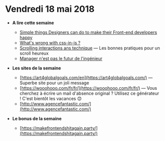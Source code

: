 Vendredi 18 mai 2018
===========================

- **A lire cette semaine**
    + [Simple things Designers can do to make their Front-end developers happy](https://blog.logrocket.com/simple-things-designers-can-do-to-make-their-front-end-developers-happy-6c113ffda5d5)
    + [What's wrong with css-in-js ?](http://bradfrost.com/blog/link/whats-wrong-with-css-in-js/)
    + [Scrolling interactions ans technique](https://uxdesign.cc/scrolling-interactions-techniques-d6dafbfa4716) — Les bonnes pratiques pour un scroll heureux
    + [Manager n'est pas le futur de l'ingénieur](https://blog.alan.eu/manager-nest-pas-le-futur-de-l-ing%C3%A9nieur-ff66e06f487c) 
    
- **Les sites de la semaine**
    + [https://art4globalgoals.com/en](https://art4globalgoals.com/) — Superbe site pour un joli message
    + [https://wooohooo.com/fr/fr/](https://wooohooo.com/fr/fr/) — Vous cherchez à écrire un mail d'absence original ? Utilisez ce générateur ! C'est bientôt les vacances 😊
    + [http://www.agencefantastic.com/](http://www.agencefantastic.com/)
        
- **Le bonus de la semaine**
    + [https://makefrontendshitagain.party/](https://makefrontendshitagain.party/)